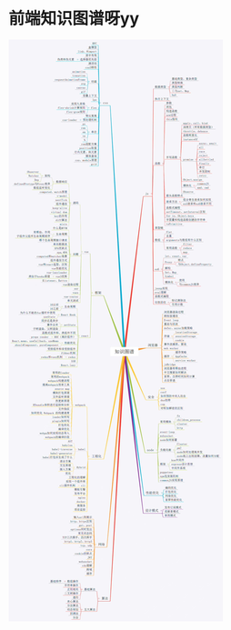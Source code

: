 <!--
 * @Description: 
 * @Author: cy2020
 * @Date: 2022-03-16 15:17:43
 * @LastEditTime: 2022-03-18 12:49:38
-->
# 前端知识图谱呀yy

<img src="../.vuepress/public/fe.jpeg" title="前端知识图谱" alt="前端知识图谱"/>